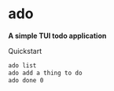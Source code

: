 # ado
__A simple TUI todo application__

Quickstart

```sh
ado list
ado add a thing to do
ado done 0
```